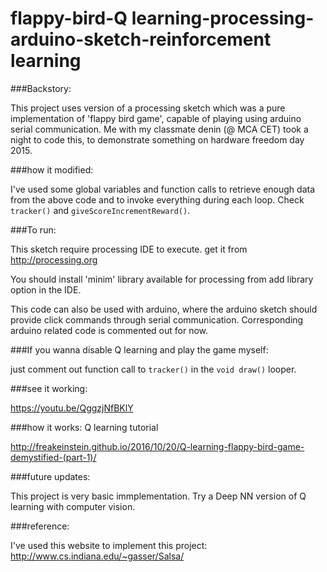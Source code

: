 # flappy-bird-Q learning-processing-arduino-sketch-reinforcement learning

###Backstory:

This project uses version of a processing sketch which was a pure implementation of 'flappy bird game', capable of playing using arduino serial communication. Me with my classmate denin (@ MCA CET) took a night to code this, to demonstrate something on hardware freedom day 2015.

###how it modified:

I've used some global variables and function calls to retrieve enough data from the above code and to invoke everything during each loop. Check `tracker()` and `giveScoreIncrementReward()`.

###To run:

This sketch require processing IDE to execute. get it from http://processing.org

You should install 'minim' library available for processing from add library option in  the IDE.

This code can also be used with arduino, where the arduino sketch should provide click commands through serial communication. 
Corresponding arduino related code is commented out for now.

###If you wanna disable Q learning and play the game myself:

just comment out function call to `tracker()` in the `void draw()` looper.

###see it working:

https://youtu.be/QggzjNfBKlY

###how it works: Q learning tutorial

http://freakeinstein.github.io/2016/10/20/Q-learning-flappy-bird-game-demystified-(part-1)/

###future updates:

This project is very basic immplementation. Try a Deep NN version of Q learning with computer vision.

###reference:

I've used this website to implement this project: http://www.cs.indiana.edu/~gasser/Salsa/
